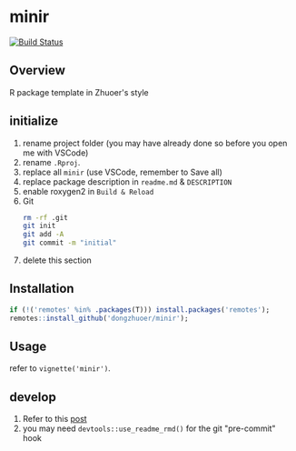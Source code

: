 # minir
[![Build Status](https://travis-ci.com/dongzhuoer/minir.svg?branch=master)](https://travis-ci.com/dongzhuoer/minir)


## Overview

R package template in Zhuoer's style

## initialize

1. rename project folder (you may have already done so before you open me with VSCode)
1. rename `.Rproj`.
1. replace all `minir` (use VSCode, remember to Save all)
1. replace package description in `readme.md` & `DESCRIPTION`
1. enable roxygen2 in `Build & Reload` 
1. Git  
   ```bash
   rm -rf .git
   git init
   git add -A
   git commit -m "initial"
   ```
1. delete this section



## Installation

```r
if (!('remotes' %in% .packages(T))) install.packages('remotes');
remotes::install_github('dongzhuoer/minir');
```

## Usage

refer to `vignette('minir')`.

## develop

1. Refer to this [post](https://dongzhuoer.github.io/_redirects/develop-upon-my-r-package.html)
1. you may need `devtools::use_readme_rmd()` for the git "pre-commit" hook

